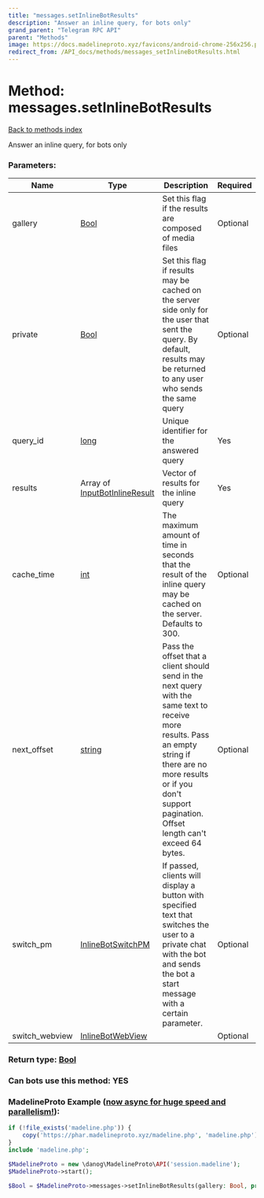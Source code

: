 ```yaml
---
title: "messages.setInlineBotResults"
description: "Answer an inline query, for bots only"
grand_parent: "Telegram RPC API"
parent: "Methods"
image: https://docs.madelineproto.xyz/favicons/android-chrome-256x256.png
redirect_from: /API_docs/methods/messages_setInlineBotResults.html
---
```

# Method: messages.setInlineBotResults
[Back to methods index](index.html)



Answer an inline query, for bots only

### Parameters:

| Name     |    Type       | Description | Required |
|----------|---------------|-------------|----------|
|gallery|[Bool](/API_docs/types/Bool.html) | Set this flag if the results are composed of media files | Optional|
|private|[Bool](/API_docs/types/Bool.html) | Set this flag if results may be cached on the server side only for the user that sent the query. By default, results may be returned to any user who sends the same query | Optional|
|query\_id|[long](/API_docs/types/long.html) | Unique identifier for the answered query | Yes|
|results|Array of [InputBotInlineResult](/API_docs/types/InputBotInlineResult.html) | Vector of results for the inline query | Yes|
|cache\_time|[int](/API_docs/types/int.html) | The maximum amount of time in seconds that the result of the inline query may be cached on the server. Defaults to 300. | Optional|
|next\_offset|[string](/API_docs/types/string.html) | Pass the offset that a client should send in the next query with the same text to receive more results. Pass an empty string if there are no more results or if you don't support pagination. Offset length can't exceed 64 bytes. | Optional|
|switch\_pm|[InlineBotSwitchPM](/API_docs/types/InlineBotSwitchPM.html) | If passed, clients will display a button with specified text that switches the user to a private chat with the bot and sends the bot a start message with a certain parameter. | Optional|
|switch\_webview|[InlineBotWebView](/API_docs/types/InlineBotWebView.html) |  | Optional|


### Return type: [Bool](/API_docs/types/Bool.html)

### Can bots use this method: **YES**


### MadelineProto Example ([now async for huge speed and parallelism!](https://docs.madelineproto.xyz/docs/ASYNC.html)):


```php
if (!file_exists('madeline.php')) {
    copy('https://phar.madelineproto.xyz/madeline.php', 'madeline.php');
}
include 'madeline.php';

$MadelineProto = new \danog\MadelineProto\API('session.madeline');
$MadelineProto->start();

$Bool = $MadelineProto->messages->setInlineBotResults(gallery: Bool, private: Bool, query_id: long, results: [InputBotInlineResult, InputBotInlineResult], cache_time: int, next_offset: 'string', switch_pm: InlineBotSwitchPM, switch_webview: InlineBotWebView, );
```

